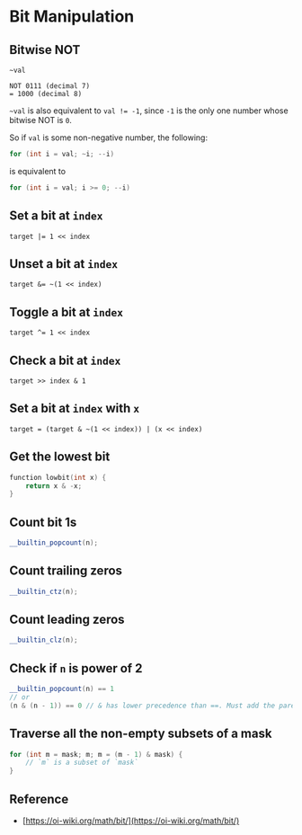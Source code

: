 # Bit Manipulation

## Bitwise NOT

`~val`

```text
NOT 0111 (decimal 7)
= 1000 (decimal 8)
```

`~val` is also equivalent to `val != -1`, since `-1` is the only one number whose bitwise NOT is `0`.

So if `val` is some non-negative number, the following:

```cpp
for (int i = val; ~i; --i)
```

is equivalent to

```cpp
for (int i = val; i >= 0; --i)
```

## Set a bit at `index`

`target |= 1 << index`

## Unset a bit at `index`

`target &= ~(1 << index)`

## Toggle a bit at `index`

`target ^= 1 << index`

## Check a bit at `index`

`target >> index & 1`

## Set a bit at `index` with `x`

`target = (target & ~(1 << index)) | (x << index)`

## Get the lowest bit

```cpp
function lowbit(int x) {
    return x & -x;
}
```

## Count bit 1s

```cpp
__builtin_popcount(n);
```

## Count trailing zeros

```cpp
__builtin_ctz(n);
```

## Count leading zeros

```cpp
__builtin_clz(n);
```

## Check if `n` is power of 2

```cpp
__builtin_popcount(n) == 1
// or
(n & (n - 1)) == 0 // & has lower precedence than ==. Must add the parenthesis.
```

## Traverse all the non-empty subsets of a mask

```cpp
for (int m = mask; m; m = (m - 1) & mask) {
    // `m` is a subset of `mask`
}
```

## Reference

* [https://oi-wiki.org/math/bit/](https://oi-wiki.org/math/bit/)

